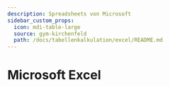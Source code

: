 ```yaml
---
description: Spreadsheets von Microsoft
sidebar_custom_props:
  icon: mdi-table-large
  source: gym-kirchenfeld
  path: /docs/tabellenkalkulation/excel/README.md
---
```


# Microsoft Excel



<Features />
